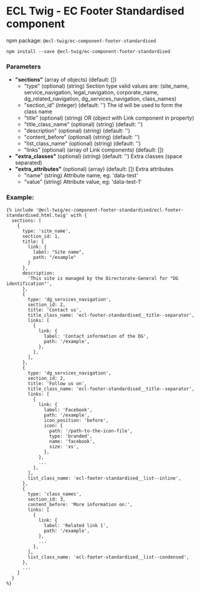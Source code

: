 # ECL Twig - EC Footer Standardised component

npm package: `@ecl-twig/ec-component-footer-standardised`

```shell
npm install --save @ecl-twig/ec-component-footer-standardised
```

### Parameters

- **"sections"** (array of objects) (default: [])
  - "type" (optional) (string) Section type valid values are:
    (site_name, service_navigation, legal_navigation, corporate_name, dg_related_navigation,
    dg_services_navigation, class_names)
  - "section_id" (integer) (default: '') The id will be used to form the class name
  - "title" (optional) (string) OR (object with Link component in property)
  - "title_class_name" (optional) (string) (default: '')
  - "description" (optional) (string) (default: '')
  - "content_before" (optional) (string) (default: '')
  - "list_class_name" (optional) (string) (default: '')
  - "links" (optional) (array of Link components) (default: [])
- **"extra_classes"** (optional) (string) (default: '') Extra classes (space separated)
- **"extra_attributes"** (optional) (array) (default: []) Extra attributes
  - "name" (string) Attribute name, eg. 'data-test'
  - "value" (string) Attribute value, eg: 'data-test-1'

### Example:

<!-- prettier-ignore -->
```twig
{% include '@ecl-twig/ec-component-footer-standardised/ecl-footer-standardised.html.twig' with { 
  sections: [ 
    { 
      type: 'site_name', 
      section_id: 1,
      title: { 
        link: { 
          label: "Site name", 
          path: "/example" 
        } 
      }, 
      description: 
        'This site is managed by the Directorate-General for "DG identification"', 
      }, 
      { 
        type: 'dg_services_navigation', 
        section_id: 2, 
        title: 'Contact us', 
        title_class_name: 'ecl-footer-standardised__title--separator', 
        links: [ 
          { 
            link: { 
              label: 'Contact information of the DG', 
              path: '/example', 
            }, 
          }, 
        ], 
      }, 
      { 
        type: 'dg_services_navigation', 
        section_id: 2, 
        title: 'Follow us on', 
        title_class_name: 'ecl-footer-standardised__title--separator', 
        links: [ 
          { 
            link: { 
              label: 'Facebook', 
              path: '/example', 
              icon_position: 'before', 
              icon: { 
                path: '/path-to-the-icon-file', 
                type: 'branded', 
                name: 'facebook', 
                size: 'xs', 
              }, 
            }, 
            ... 
          }, 
        ], 
        list_class_name: 'ecl-footer-standardised__list--inline', 
      }, 
      { 
        type: 'class_names', 
        section_id: 3,
        content_before: 'More information on:', 
        links: [ 
          { 
            link: { 
              label: 'Related link 1', 
              path: '/example', 
            }, 
            ... 
          }, 
        ], 
        list_class_name: 'ecl-footer-standardised__list--condensed', 
      }, 
      ... 
    ] 
  } 
%}
```
